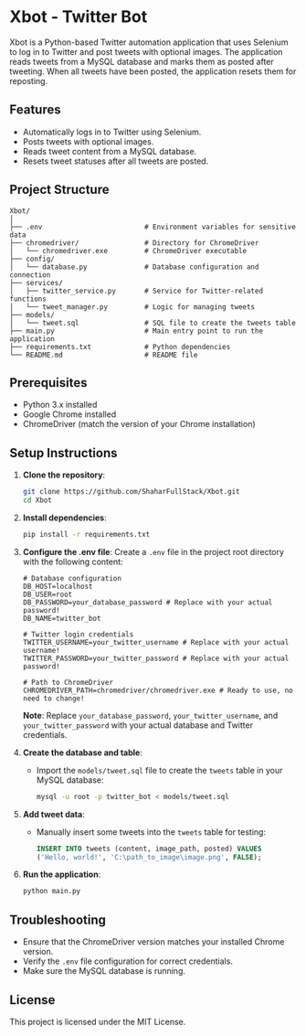 
# Xbot - Twitter Bot

Xbot is a Python-based Twitter automation application that uses Selenium to log in to Twitter and post tweets with optional images. The application reads tweets from a MySQL database and marks them as posted after tweeting. When all tweets have been posted, the application resets them for reposting.

## Features
- Automatically logs in to Twitter using Selenium.
- Posts tweets with optional images.
- Reads tweet content from a MySQL database.
- Resets tweet statuses after all tweets are posted.

## Project Structure
```
Xbot/
│
├── .env                         # Environment variables for sensitive data
├── chromedriver/                # Directory for ChromeDriver
│   └── chromedriver.exe         # ChromeDriver executable
├── config/
│   └── database.py              # Database configuration and connection
├── services/
│   ├── twitter_service.py       # Service for Twitter-related functions
│   └── tweet_manager.py         # Logic for managing tweets
├── models/
│   └── tweet.sql                # SQL file to create the tweets table
├── main.py                      # Main entry point to run the application
├── requirements.txt             # Python dependencies
└── README.md                    # README file
```

## Prerequisites
- Python 3.x installed
- Google Chrome installed
- ChromeDriver (match the version of your Chrome installation)

## Setup Instructions

1. **Clone the repository**:
   ```bash
   git clone https://github.com/ShaharFullStack/Xbot.git
   cd Xbot
   ```

2. **Install dependencies**:
   ```bash
   pip install -r requirements.txt
   ```

3. **Configure the .env file**:
   Create a `.env` file in the project root directory with the following content:
   ```
   # Database configuration
   DB_HOST=localhost
   DB_USER=root
   DB_PASSWORD=your_database_password # Replace with your actual password!
   DB_NAME=twitter_bot

   # Twitter login credentials
   TWITTER_USERNAME=your_twitter_username # Replace with your actual username!
   TWITTER_PASSWORD=your_twitter_password # Replace with your actual password!

   # Path to ChromeDriver
   CHROMEDRIVER_PATH=chromedriver/chromedriver.exe # Ready to use, no need to change!
   ```

   **Note**: Replace `your_database_password`, `your_twitter_username`, and `your_twitter_password` with your actual database and Twitter credentials.

4. **Create the database and table**:
   - Import the `models/tweet.sql` file to create the `tweets` table in your MySQL database:
     ```bash
     mysql -u root -p twitter_bot < models/tweet.sql
     ```

5. **Add tweet data**:
   - Manually insert some tweets into the `tweets` table for testing:
     ```sql
     INSERT INTO tweets (content, image_path, posted) VALUES 
     ('Hello, world!', 'C:\path_to_image\image.png', FALSE);
     ```

6. **Run the application**:
   ```bash
   python main.py
   ```

## Troubleshooting
- Ensure that the ChromeDriver version matches your installed Chrome version.
- Verify the `.env` file configuration for correct credentials.
- Make sure the MySQL database is running.

## License
This project is licensed under the MIT License.
